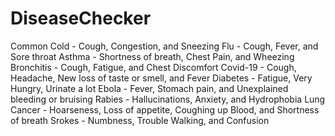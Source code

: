 # DiseaseChecker

Common Cold - Cough, Congestion, and Sneezing
Flu - Cough, Fever, and Sore throat
Asthma - Shortness of breath, Chest Pain, and Wheezing
Bronchitis - Cough, Fatigue, and Chest Discomfort
Covid-19 - Cough, Headache, New loss of taste or smell, and Fever
Diabetes - Fatigue, Very Hungry, Urinate a lot
Ebola - Fever, Stomach pain, and Unexplained bleeding or bruising
Rabies - Hallucinations, Anxiety, and Hydrophobia
Lung Cancer - Hoarseness, Loss of appetite, Coughing up Blood, and Shortness of breath
Srokes - Numbness, Trouble Walking, and Confusion